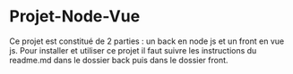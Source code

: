 # Projet-Node-Vue

Ce projet est constitué de 2 parties : un back en node js et un front en vue js.
Pour installer et utiliser ce projet il faut suivre les instructions du readme.md dans le dossier back puis dans le dossier front.
